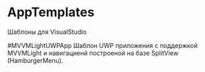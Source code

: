 # AppTemplates
Шаблоны для VisualStudio

#MVVMLightUWPApp
Шаблон UWP приложения с поддержкой MVVMLight и навигациенй построеной на базе SplitView (HamburgerMenu).
